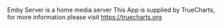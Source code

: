 Emby Server is a home media server
This App is supplied by TrueCharts, for more information please visit https://truecharts.org
